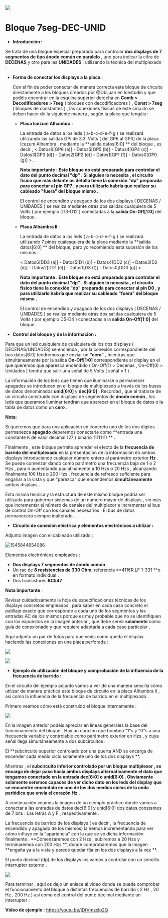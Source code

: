 ![](https://raw.githubusercontent.com/makerventura/Mundo_FPGA_libre/master/Imagenes/Img_Display7seg_DEC_UNID/Display_7seg_DEC_UNID.png)



# Bloque 7seg-DEC-UNID

* **Introducción :**

Se trata de una bloque especial preparado para controlar **dos displays de 7 segmentos de tipo ánodo común en paralelo** , uno para indicar la cifra de **DECENAS** y otro para las **UNIDADES** ,  utilizando la técnica del multiplexado .

* **Forma de conectar los displays a la placa :**

  Con el fin de poder conectar de manera correcta este bloque de circuito directamente a los bloques creados por @Obijuan en Icestudio y que podéis encontrar en la esquina superior derecha en  **Comb > Decodificadores > 7seg** ( bloques con decodificadores ) , **Const > 7seg** ( bloques de constantes ) , las conexiones físicas de este circuito se deben hacer de la siguiente manera , según la placa que tengáis :

  - **Placa Icezum Alhambra** :

    La entrada de datos a los leds ( a-b-c-d-e-f-g ) se realizará utilizando las salidas GPi  de 3.3. Volts ( del GP6 al GP0) de la placa Icezum Alhambra , mediante la **salida datos[6:0] ** del bloque , es decir , < Datos6[GP6 (a)] - Datos5[GP5 (b)] - Datos4[GP4 (c)] - Datos3[GP3 (d)] - Datos2[GP2 (e)] - Datos1[GP1 (f)] - Datos0[GP0 (g)] >  . 

    **Nota importante : Este bloque no está preparado para controlar el dato del punto decimal "dp" . Si alguien lo necesita , el circuito físico que más delante os detallo tiene la conexión "dp" preparada para conectar al pin GP7 , y para utilizarlo habría que realizar su cableado "fuera" del bloque mismo .**

    El control de encendido y apagado de los dos displays ( DECENAS / UNIDADES )  se realiza mediante otras dos salidas cualquiera de 5 Volts ( por ejemplo D13-D12 ) conectadas a la **salida On-Off[1:0]** del bloque. 

    

  - **Placa Alhambra II** :

    La entrada de datos a los leds ( a-b-c-d-e-f-g ) se realizará utilizando 7 pines cualesquiera de la placa mediante la **salida datos[6:0] ** del bloque, pero yo recomiendo esta sucesión de los mismos : 

    < Datos6[DD3 (a)] - Datos5[D1 (b)] - Datos4[DD2 (c)] - Datos3[D2 (d)] - Datos2[DD1 (e)] - Datos1[D3 (f)] - Datos0[DD0 (g)] >   . 

    **Nota importante : Este bloque no está preparado para controlar el dato del punto decimal "dp" . Si alguien lo necesita , el circuito físico tiene la conexión "dp" preparada para conectar al pin D0 , y para utilizarlo habría que realizar su cableado "fuera" del bloque mismo .**

    El control de encendido y apagado de los dos displays ( DECENAS / UNIDADES )  se realiza mediante otras dos salidas cualquiera de 5 Volts ( por ejemplo D5-D4 ) conectadas a la **salida On-Off[1:0]** del bloque. 

* **Control del bloque y de la información :**

Para que un led cualquiera de cualquiera de los dos displays ( DECENAS/UNDADES) se encienda , por la conexión correspondiente del bus datos[6:0] tendremos que enviar un **"cero"** , mientras que simultáneamente  por la salida **On-Off[1:0]** correspondiente al display en el que queremos que aparezca encendido ( On-Off(1) > Decenas , On-Off(0) > Unidades ) tendrá que salir una señal de 5 Volts ( señal = 1 ) .

La información de los leds que tienen que iluminarse o permanecer apagados se introducen en el bloque de multiplexado a través de los buses de datos denominados **unid[6:0]** y **dec[6:0]** . Recordad , que al tratarse de un circuito construido con displays de  segmentos de **ánodo común** , los leds que queramos iluminar tendrán que aparecer en el bloque de datos o la tabla de datos como un **cero** .

**Nota**: 

Si queremos que para una aplicación en concreto uno de los dos dígitos permanezca **apagado** deberemos conectarle como **entrada una constante K de valor decimal 127 ( binario 1111111) ** .

Finalmente , este bloque permite aprender el efecto de la **frecuencia de barrido del multiplexado** en la presentación de la información en ambos displays introduciendo cualquier número entero al parámetro exterior **Hz** . Se puede comenzar dando como parámetro una frecuencia baja de 1 o 2 Hzs , para ir aumentando paulatinamente a 10 Hzs o 20 Hzs , alcanzando finalmente 100 Hzs o 200 Hzs , frecuencia de refresco suficiente para engañar a la vista y que "parezca" que encendemos **simultáneamente** ambos displays .

Esta misma técnica y la estructura de este mismo bloque podría ser utilizada para gobernar sistemas de un número mayor de displays , sin más que incrementar el número de canales del multiplexor e incrementar el bus de control On-Off con los canales necesarios . El bus de datos permanecerá siempre inalterado .

* **Circuito de conexión eléctrica y elementos electrónicos a utilizar :**

Adjunto imagen con el cableado utilizado :

![1545844654086](https://raw.githubusercontent.com/makerventura/Mundo_FPGA_libre/master/Imagenes/Img_Display7seg_DEC_UNID/diagrama_2_displays_7segmentos.png)

Elementos electrónicos empleados :

- **Dos displays 7 segmentos de ánodo común**
- Un rac de **8 resistencias de 330 Ohm**, referencia **4116R LF 1-331 **o en formato individual .
- Dos transistores **BC547**

**Nota importante** : 

Revisar cuidadosamente la hoja de especificaciones técnicas de los displays concretos empleados , para saber en cada caso concreto el patillaje exacto que corresponde a cada uno de los segmentos y las entradas AC de los mismos porque es muy probable que no se identifiquen con los expuestos en la imagen anterior , que debe servir **solamente** como guía de conexionado y que requiere adaptarla a cada caso particular .

Aquí adjunto un par de fotos para que veáis como queda el display haciendo las conexiones en una placa perforada :

![](https://raw.githubusercontent.com/makerventura/Mundo_FPGA_libre/master/Imagenes/Img_Display7seg_DEC_UNID/Display_img01.png)

![](https://raw.githubusercontent.com/makerventura/Mundo_FPGA_libre/master/Imagenes/Img_Display7seg_DEC_UNID/Display_img02.png)



- **Ejemplo de utilización del bloque y comprobación de la influencia de la frecuencia de barrido :**

En el circuito del ejemplo adjunto vamos a ver de una manera sencilla cómo utilizar de manera práctica este bloque de circuito en la placa Alhambra II , así como la influencia de la frecuencia de barrido en el multiplexado .

Primero veamos cómo está construido el bloque internamente :

![](https://raw.githubusercontent.com/makerventura/Mundo_FPGA_libre/master/Imagenes/Img_Display7seg_DEC_UNID/Display_7seg_DEC_UNID_img00.png)



En la imagen anterior podéis apreciar en líneas generales la base del funcionamiento del bloque . Hay un corazón que bombea "1"s y "0"s a una frecuencia variable y controlable como parámetro exterior en Hzs , y cuya señal llega simultáneamente a dos subcircuitos :

El **subcircuito superior controlado por una puerta AND se encarga de encender cada medio ciclo solamente uno de los dos displays **.

Mientras , el **subcircuito inferior controlado por un bloque multiplexor , se encarga de dejar paso hacia ambos displays alternativamente el dato que tengamos conectado en la entrada dec[6:0] o unid[6:0] . Obviamente solamente seremos capaces de ver dicho dato en los leds del display que se encuentre encendido en uno de los dos medios ciclos de la onda periódica que envía el corazón Hz .**

A continuación veamos la imagen de un ejemplo práctico donde vamos a conectar a las entradas de datos dec[6:0] y unid[6:0] dos datos constantes de 7 bits : Las letras A y F , respectivamente .

La frecuencia de barrido de los displays ( es decir , la frecuencia de encendido y apagado de los mismos) la iremos incrementando para ver cómo influye en la "apariencia" con la que se ve dicha información finalmente . **Comenzaremos con 2 Hzs , subiremos a 20 Hzs y terminaremos con 200 Hzs **, donde comprobaremos que la imagen **engaña ya a la vista y parece quedar fija en los dos displays a la vez **.

El punto decimal (dp) de los displays los vamos a controlar con un sencillo interruptor externo .

![](https://raw.githubusercontent.com/makerventura/Mundo_FPGA_libre/master/Imagenes/Img_Display7seg_DEC_UNID/Display_7seg_DEC_UNID_img01.png)



Para terminar , aquí os dejo un enlace al video donde se puede comprobar el funcionamiento del bloque a distintas frecuencias de barrido ( 2 Hz , 20 Hz , 200 Hz ) así como del control del punto decimal mediante un interruptor :

**Video de ejemplo :** https://youtu.be/jDfVmzxlp2Q


